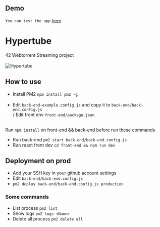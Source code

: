 ## Demo
`You can test the app` [here](https://hypertube.jv-g.fr)<br>

# Hypertube
42 Webtorrent Streaming project<br><br>
![Hypertube](https://i.ibb.co/VTGZ7qK/movies-final.png)

## How to use
- Install PM2 `npm install pm2 -g` <br><br>
- Edit `back-end-example.config.js` and copy it to `back-end/back-end.config.js`<br>
/ Edit front env `front-end/package.json` <br> <br>

Run `npm install` on front-end && back-end before run these commands

- Run back-end `pm2 start back-end/back-end.config.js`
- Run react front dev `cd front-end && npm run dev` <br>


## Deployment on prod
- Add your SSH key in your github account settings <br>
- Edit `back-end/back-end.config.js` <br>
- `pm2 deploy back-end/back-end.config.js production`<br>

### Some commands
- List process `pm2 list`
- Show logs `pm2 logs <Name>`
- Delete all process `pm2 delete all`
